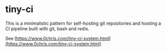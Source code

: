 # tiny-ci

This is a minimalistic pattern for self-hosting git repositories and hosting a CI pipeline built with git, bash and redis.

See [https://www.0chris.com/tiny-ci-system.html](https://www.0chris.com/tiny-ci-system.html)
